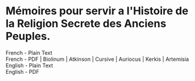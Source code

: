 # Mémoires pour servir a l'Histoire de la Religion Secrete des Anciens Peuples.

French - Plain Text  
French - PDF | Biolinum | Atkinson | Cursive | Auriocus | Kerkis | Artemisia  
English - Plain Text  
English - PDF  
